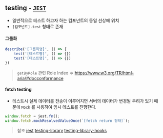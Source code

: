 ## testing - [`JEST`](https://jestjs.io/)

- 일반적으로 테스트 하고자 하는 컴포넌트의 동일 선상에 위치
- `[컴포넌트].test` 형태로 존재

#### 그룹화

```jsx
describe('[그룹화명]', () => {
    test('[테스트명]', () => {})
    test('[테스트명]', () => {})
})
```

>  `getByRole` 관련 Role Index => https://www.w3.org/TR/html-aria/#docconformance

#### fetch testing
- 테스트시 실제 데이터를 전송이 이루어지면 서버의 데이터가 변경될 우려가 있기 때문에 `Mock` 를 사용하여 임시 테스트를 진행한다.

```javascript
window.fetch = jest.fn();
window.fetch.mockResolvedValueOnce(`[fetch return 형태]`);
```

> 참조
> [jest](https://jestjs.io/)
> [testing-library](https://testing-library.com/)
> [testing-library-hooks](https://github.com/testing-library/react-hooks-testing-library)